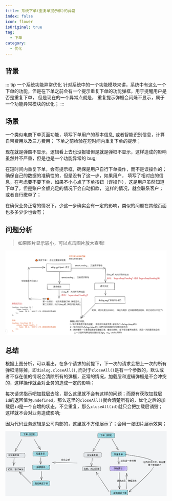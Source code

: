 ```yaml
---
title: 系统下单(重复单提示框)的异常
index: false
icon: flower
isOriginal: true
tag:
  - 下单
category:
  - 优化
---
```


## 背景

::: tip 一个系统功能异常优化
针对系统中的一个功能模块来讲，系统中有这么一个下单的功能，但是在下单之前会有一个提示重复下单的功能弹框，用于提醒用户是否是重复下单，
但是现在的一个异常点就是， 重复提示弹框会闪烁不显示，属于一个功能异常模块的优化；
:::

## 场景

一个类似电商下单页面功能，填写下单用户的基本信息, 或者智能识别信息，计算自带费用以及三方费用； 下单之前检验在短时间内重复下单的提示；

现在就是弹窗不显示，逻辑看上去也没报错但是就是弹框不显示，这样造成的影响虽然并不严重，但是也是一个功能异常的 bug;

在短时间内重复下单，会有提示框，确保是用户自行下单操作，而不是误操作的；确保自己的数据的准确性的，但是没有了这一步，如果用户，
填写了相对应的信息，在考虑要不要下单，如果不小心点了下单按钮（误操作），这是用户虽然知道下单了，但是账户金额充足的情况下会自动扣款，
这样的情况，就会联系客户；或者自行撤单了；

在确保业务正常的情况下，少这一步确实会有一定的影响，类似的问题在其他页面也多多少少也会有；

## 问题分析

> 如果图片显示较小，可以点击图片放大查看!

![下单提示异常](/assets/images/install_order.png)

## 总结

根据上图分析，可以看出，在多个请求的前提下，下一次的请求会把上一次的所有弹框清除掉，即`dialog.closeAll()`, 而对于`closeAll()`是有一个参数的，默认或者不存在值的情况会清除所有的弹框，正常的情况，加载层和逻辑弹框是不会冲突的，这样操作就会对业务的造成一定的影响；

每次请求指示吧加载层去除，那么这里就不会有这样的问题；而原有获取加载层`id`的返回值为`undefined`，那么这里的`closeAll()`就会清楚所有的，优化之后的加载层`id`是一个自增的状态，不会重复，那么`closeAll(id)`就只会把加载层销毁；这样就不会对业务造成影响;

因为代码业务逻辑是公司内部的，这里就不方便展示了；会用一张图片展示效果；

![最终效果](/assets/images/c_install_order.svg)
